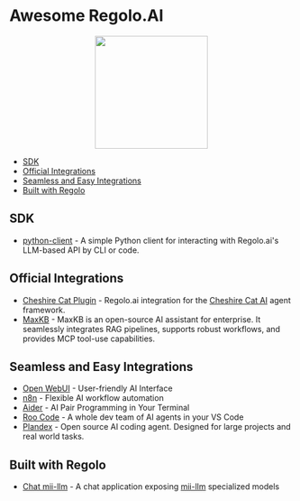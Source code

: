 # Awesome Regolo.AI

<p align="center"><img src="https://github.com/regolo-ai/assets/blob/main/regolo_logo.png?raw=true" height="200px"></p>

* [SDK](#sdk)
* [Official Integrations](#official-integrations)
* [Seamless and Easy Integrations](#seamless-and-easy-integrations)
* [Built with Regolo](#built-with-regolo)

## SDK

* [python-client](https://github.com/regolo-ai/python-client) - A simple Python client for interacting with Regolo.ai's LLM-based API by CLI or code.

## Official Integrations

* [Cheshire Cat Plugin](https://github.com/regolo-ai/cheshirecat-plugin) - Regolo.ai integration for the [Cheshire Cat AI](https://cheshire-cat-ai.github.io/) agent framework.
* [MaxKB](https://maxkb.pro/) - MaxKB is an open-source AI assistant for enterprise. It seamlessly integrates RAG pipelines, supports robust workflows, and provides MCP tool-use capabilities.

## Seamless and Easy Integrations

* [Open WebUI](https://regolo.ai/integrating-open-webui-with-an-openai-compatible-ai-service/) - User-friendly AI Interface
* [n8n](https://regolo.ai/regolo-and-n8n-building-an-ai-email-summarizer/) - Flexible AI workflow automation
* [Aider](https://regolo.ai/ai-in-your-terminal-with-aider-and-regolo-ai/) - AI Pair Programming in Your Terminal
* [Roo Code](https://regolo.ai/roo-code-ai-powered-autonomous-coding-in-vscode/) - A whole dev team of AI agents in your VS Code
* [Plandex](https://regolo.ai/handling-big-projects-with-ai-in-your-terminal-with-plandex/) - Open source AI coding agent. Designed for large projects and real world tasks.

## Built with Regolo

* [Chat mii-llm](https://chat.mii-llm.ai/) - A chat application exposing [mii-llm](https://www.mii-llm.ai/) specialized models
